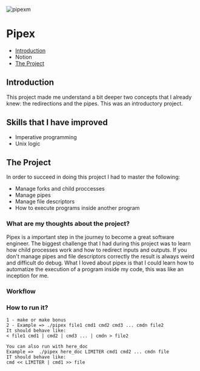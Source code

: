 ![pipexm](https://user-images.githubusercontent.com/63206471/172974653-e14239ac-1422-47cb-973e-e6a6e03fbc4a.png)

# Pipex

* [Introduction](#introduction)
* Notion
* [The Project](#the-project)

## Introduction
This project made me understand a bit deeper two concepts that I already knew: the redirections and the pipes. This was an introductory project.

## Skills that I have improved
* Imperative programming
* Unix logic

## The Project
In order to succeed in doing this project I had to master the following:
* Manage forks and child proccesses
* Manage pipes
* Manage file descriptors
* How to execute programs inside another program 

### What are my thoughts about the project?
Pipex is a important step in the journey to become a great software engineer. The biggest challenge that I had during this project was to learn how child processes work and how to redirect inputs and outputs. If you don't manage pipes and file descriptors correctly the result is always weird and difficult do debug. 
What I loved about pipex is that I could learn how to automatize the execution of a program inside my code, this was like an inception for me.

### Workflow


### How to run it?

```
1 - make or make bonus
2 - Example => ./pipex file1 cmd1 cmd2 cmd3 ... cmdn file2
It should behave like:
< file1 cmd1 | cmd2 | cmd3 ... | cmdn > file2

You can also run with here_doc
Example =>  ./pipex here_doc LIMITER cmd1 cmd2 ... cmdn file
IT should behave like:
cmd << LIMITER | cmd1 >> file
```
